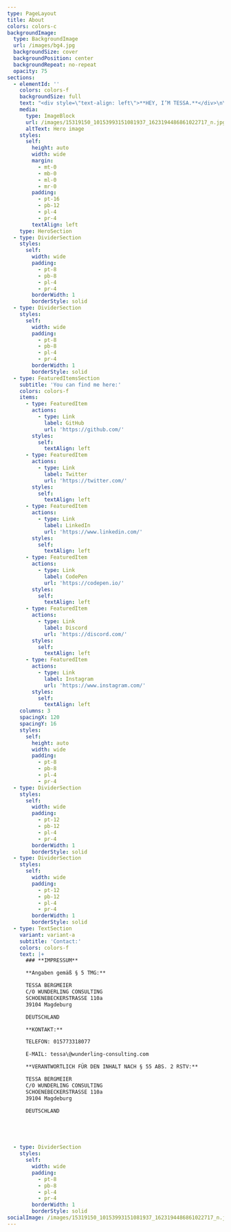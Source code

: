 ```yaml
---
type: PageLayout
title: About
colors: colors-c
backgroundImage:
  type: BackgroundImage
  url: /images/bg4.jpg
  backgroundSize: cover
  backgroundPosition: center
  backgroundRepeat: no-repeat
  opacity: 75
sections:
  - elementId: ''
    colors: colors-f
    backgroundSize: full
    text: "<div style=\"text-align: left\">**HEY, I’M TESSA.**</div>\n\nREALITY STAR, MODEL, AND VEGAN ACTIVIST.\n\nBORN AND RAISED IN THE WORLD, AND THAT’S WHERE I’M BASED.**LEGENDARY EX-GNTM, EX-THIS, EX-THAT—BUT ALWAYS 100% ME.**\n\nWHEN I’M NOT IN FRONT OF THE CAMERA OR FIGHTING FOR ANIMAL RIGHTS,\n\n[I’M PROBABLY ENJOYING A PLANT-BASED FEAST.CHECK OUT MY JOURNEY **@TESSA.BERGMEIER**](https://www.instagram.com/tessa.bergmeier/?hl=de).\U0001F525✨\n"
    media:
      type: ImageBlock
      url: /images/15319150_10153993151081937_1623194486861022717_n.jpg
      altText: Hero image
    styles:
      self:
        height: auto
        width: wide
        margin:
          - mt-0
          - mb-0
          - ml-0
          - mr-0
        padding:
          - pt-16
          - pb-12
          - pl-4
          - pr-4
        textAlign: left
    type: HeroSection
  - type: DividerSection
    styles:
      self:
        width: wide
        padding:
          - pt-8
          - pb-8
          - pl-4
          - pr-4
        borderWidth: 1
        borderStyle: solid
  - type: DividerSection
    styles:
      self:
        width: wide
        padding:
          - pt-8
          - pb-8
          - pl-4
          - pr-4
        borderWidth: 1
        borderStyle: solid
  - type: FeaturedItemsSection
    subtitle: 'You can find me here:'
    colors: colors-f
    items:
      - type: FeaturedItem
        actions:
          - type: Link
            label: GitHub
            url: 'https://github.com/'
        styles:
          self:
            textAlign: left
      - type: FeaturedItem
        actions:
          - type: Link
            label: Twitter
            url: 'https://twitter.com/'
        styles:
          self:
            textAlign: left
      - type: FeaturedItem
        actions:
          - type: Link
            label: LinkedIn
            url: 'https://www.linkedin.com/'
        styles:
          self:
            textAlign: left
      - type: FeaturedItem
        actions:
          - type: Link
            label: CodePen
            url: 'https://codepen.io/'
        styles:
          self:
            textAlign: left
      - type: FeaturedItem
        actions:
          - type: Link
            label: Discord
            url: 'https://discord.com/'
        styles:
          self:
            textAlign: left
      - type: FeaturedItem
        actions:
          - type: Link
            label: Instagram
            url: 'https://www.instagram.com/'
        styles:
          self:
            textAlign: left
    columns: 3
    spacingX: 120
    spacingY: 16
    styles:
      self:
        height: auto
        width: wide
        padding:
          - pt-8
          - pb-8
          - pl-4
          - pr-4
  - type: DividerSection
    styles:
      self:
        width: wide
        padding:
          - pt-12
          - pb-12
          - pl-4
          - pr-4
        borderWidth: 1
        borderStyle: solid
  - type: DividerSection
    styles:
      self:
        width: wide
        padding:
          - pt-12
          - pb-12
          - pl-4
          - pr-4
        borderWidth: 1
        borderStyle: solid
  - type: TextSection
    variant: variant-a
    subtitle: 'Contact:'
    colors: colors-f
    text: |+
      ### **IMPRESSUM**

      **Angaben gemäß § 5 TMG:**

      TESSA BERGMEIER
      C/O WUNDERLING CONSULTING
      SCHOENEBECKERSTRASSE 110a
      39104 Magdeburg

      DEUTSCHLAND

      **KONTAKT:**

      TELEFON: 015773318077

      E-MAIL: tessa\@wunderling-consulting.com

      **VERANTWORTLICH FÜR DEN INHALT NACH § 55 ABS. 2 RSTV:**

      TESSA BERGMEIER
      C/O WUNDERLING CONSULTING
      SCHOENEBECKERSTRASSE 110a
      39104 Magdeburg

      DEUTSCHLAND





  - type: DividerSection
    styles:
      self:
        width: wide
        padding:
          - pt-8
          - pb-8
          - pl-4
          - pr-4
        borderWidth: 1
        borderStyle: solid
socialImage: /images/15319150_10153993151081937_1623194486861022717_n.jpg
---
```

